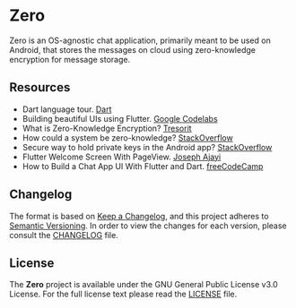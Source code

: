 # Zero
Zero is an OS-agnostic chat application, primarily meant to be used on Android, that stores the messages on cloud using zero-knowledge encryption for message storage.

## Resources
- Dart language tour. [Dart](https://dart.dev/guides/language/language-tour)
- Building beautiful UIs using Flutter. [Google Codelabs](https://codelabs.developers.google.com/codelabs/flutter)
- What is Zero-Knowledge Encryption? [Tresorit](https://tresorit.com/blog/zero-knowledge-encryption/)
- How could a system be zero-knowledge? [StackOverflow](https://security.stackexchange.com/a/66324)
- Secure way to hold private keys in the Android app? [StackOverflow](https://security.stackexchange.com/a/242398)
- Flutter Welcome Screen With PageView. [Joseph Ajayi](https://medium.com/@adekoyeajayi/flutter-welcome-screen-with-pageview-624e20001bdb)
- How to Build a Chat App UI With Flutter and Dart. [freeCodeCamp](https://www.freecodecamp.org/news/build-a-chat-app-ui-with-flutter/)

## Changelog
The format is based on [Keep a Changelog](https://keepachangelog.com/en/1.0.0/),
and this project adheres to [Semantic Versioning](https://semver.org/spec/v2.0.0.html). In order to view the
changes for each version, please consult the [CHANGELOG](CHANGELOG.md) file.

## License
The **Zero** project is available under the GNU General Public License v3.0 License.
For the full license text please read the [LICENSE](LICENSE) file.